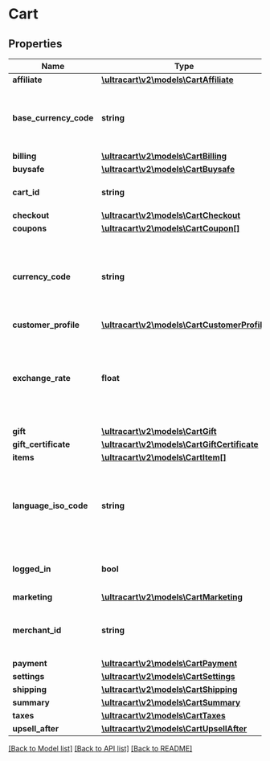 # Cart

## Properties
Name | Type | Description | Notes
------------ | ------------- | ------------- | -------------
**affiliate** | [**\ultracart\v2\models\CartAffiliate**](CartAffiliate.md) |  | [optional] 
**base_currency_code** | **string** | The ISO-4217 three letter base currency code of the account | [optional] 
**billing** | [**\ultracart\v2\models\CartBilling**](CartBilling.md) |  | [optional] 
**buysafe** | [**\ultracart\v2\models\CartBuysafe**](CartBuysafe.md) |  | [optional] 
**cart_id** | **string** | Unique identifier for this cart | [optional] 
**checkout** | [**\ultracart\v2\models\CartCheckout**](CartCheckout.md) |  | [optional] 
**coupons** | [**\ultracart\v2\models\CartCoupon[]**](CartCoupon.md) | Coupons | [optional] 
**currency_code** | **string** | The ISO-4217 three letter currency code the customer is viewing prices in | [optional] 
**customer_profile** | [**\ultracart\v2\models\CartCustomerProfile**](CartCustomerProfile.md) |  | [optional] 
**exchange_rate** | **float** | The exchange rate if the customer is viewing a different currency than the base | [optional] 
**gift** | [**\ultracart\v2\models\CartGift**](CartGift.md) |  | [optional] 
**gift_certificate** | [**\ultracart\v2\models\CartGiftCertificate**](CartGiftCertificate.md) |  | [optional] 
**items** | [**\ultracart\v2\models\CartItem[]**](CartItem.md) | Items | [optional] 
**language_iso_code** | **string** | The ISO-631 three letter code the customer would like to checkout with | [optional] 
**logged_in** | **bool** | True if the customer is logged into their profile | [optional] 
**marketing** | [**\ultracart\v2\models\CartMarketing**](CartMarketing.md) |  | [optional] 
**merchant_id** | **string** | Merchant ID this cart is associated with | [optional] 
**payment** | [**\ultracart\v2\models\CartPayment**](CartPayment.md) |  | [optional] 
**settings** | [**\ultracart\v2\models\CartSettings**](CartSettings.md) |  | [optional] 
**shipping** | [**\ultracart\v2\models\CartShipping**](CartShipping.md) |  | [optional] 
**summary** | [**\ultracart\v2\models\CartSummary**](CartSummary.md) |  | [optional] 
**taxes** | [**\ultracart\v2\models\CartTaxes**](CartTaxes.md) |  | [optional] 
**upsell_after** | [**\ultracart\v2\models\CartUpsellAfter**](CartUpsellAfter.md) |  | [optional] 

[[Back to Model list]](../README.md#documentation-for-models) [[Back to API list]](../README.md#documentation-for-api-endpoints) [[Back to README]](../README.md)


